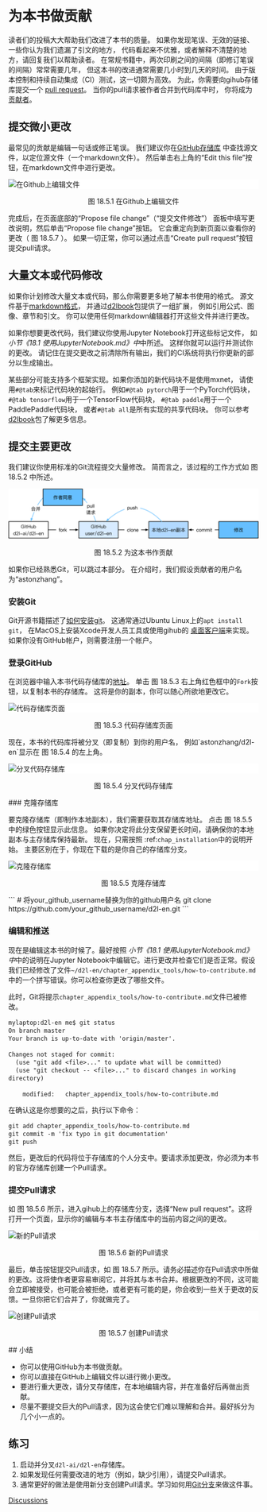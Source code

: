 # 为本书做贡献


读者们的投稿大大帮助我们改进了本书的质量。
如果你发现笔误、无效的链接、一些你认为我们遗漏了引文的地方，
代码看起来不优雅，或者解释不清楚的地方，请回复我们以帮助读者。
在常规书籍中，两次印刷之间的间隔（即修订笔误的间隔）常常需要几年，
但这本书的改进通常需要几小时到几天的时间。
由于版本控制和持续自动集成（CI）测试，这一切颇为高效。
为此，你需要向gihub存储库提交一个
[pull request](https://github.com/d2l-ai/d2l-en/pulls)。
当你的pull请求被作者合并到代码库中时，
你将成为[贡献者](https://github.com/d2l-ai/d2l-en/graphs/contributors)。

## 提交微小更改

最常见的贡献是编辑一句话或修正笔误。
我们建议你在[GitHub存储库](https://github.com/d2l-ai/d2l-en)
中查找源文件，以定位源文件（一个markdown文件）。
然后单击右上角的“Edit this file”按钮，在markdown文件中进行更改。

<img src="C:/Users/17100/Desktop/知识库/深度学习方法/img/edit-file.png" alt="在Github上编辑文件" style="width:`300px`
;display:block;margin-left:auto;margin-right:auto;background-color: white;">
<p style="text-align:center">图 18.5.1 在Github上编辑文件</p>
完成后，在页面底部的“Propose file change”（“提交文件修改”）
面板中填写更改说明，然后单击“Propose file change”按钮。
它会重定向到新页面以查看你的更改（ 图 18.5.7 ）。
如果一切正常，你可以通过点击“Create pull request”按钮提交pull请求。

## 大量文本或代码修改

如果你计划修改大量文本或代码，那么你需要更多地了解本书使用的格式。
源文件基于[markdown格式](https://daringfireball.net/projects/markdown/syntax)，
并通过[d2lbook](http://book.d2l.ai/user/markdown.html)包提供了一组扩展，
例如引用公式、图像、章节和引文。
你可以使用任何markdown编辑器打开这些文件并进行更改。

如果你想要更改代码，我们建议你使用Jupyter Notebook打开这些标记文件，
如 *小节《18.1 使用JupyterNotebook.md》中*中所述。
这样你就可以运行并测试你的更改。
请记住在提交更改之前清除所有输出，我们的CI系统将执行你更新的部分以生成输出。

某些部分可能支持多个框架实现。如果你添加的新代码块不是使用mxnet，
请使用`#@tab`来标记代码块的起始行。
例如`#@tab pytorch`用于一个PyTorch代码块，
`#@tab tensorflow`用于一个TensorFlow代码块，
`#@tab paddle`用于一个PaddlePaddle代码块，
或者`#@tab all`是所有实现的共享代码块。
你可以参考[d2lbook](http://book.d2l.ai/user/code_tabs.html)包了解更多信息。

## 提交主要更改

我们建议你使用标准的Git流程提交大量修改。
简而言之，该过程的工作方式如 图 18.5.2 中所述。

![为这本书作贡献](../img/contribute.svg)
<p style="text-align:center">图 18.5.2 为这本书作贡献</p>
如果你已经熟悉Git，可以跳过本部分。
在介绍时，我们假设贡献者的用户名为“astonzhang”。

### 安装Git

Git开源书籍描述了[如何安装git](https://git-scm.com/book/en/v2)。
这通常通过Ubuntu Linux上的`apt install git`，
在MacOS上安装Xcode开发人员工具或使用gihub的
[桌面客户端](https://desktop.github.com)来实现。
如果你没有GitHub帐户，则需要注册一个帐户。

### 登录GitHub

在浏览器中输入本书代码存储库的[地址](https://github.com/d2l-ai/d2l-en/)。
单击 图 18.5.3 右上角红色框中的`Fork`按钮，以复制本书的存储库。
这将是你的副本，你可以随心所欲地更改它。

<img src="C:/Users/17100/Desktop/知识库/深度学习方法/img/git-fork.png" alt="代码存储库页面" style="width:`700px`
;display:block;margin-left:auto;margin-right:auto;background-color: white;">
<p style="text-align:center">图 18.5.3 代码存储库页面</p>
现在，本书的代码库将被分叉（即复制）到你的用户名，
例如`astonzhang/d2l-en`显示在 图 18.5.4 的左上角。

<img src="C:/Users/17100/Desktop/知识库/深度学习方法/img/git-forked.png" alt="分叉代码存储库" style="width:`700px`
;display:block;margin-left:auto;margin-right:auto;background-color: white;">
<p style="text-align:center">图 18.5.4 分叉代码存储库</p>
### 克隆存储库

要克隆存储库（即制作本地副本），我们需要获取其存储库地址。
点击 图 18.5.5 中的绿色按钮显示此信息。
如果你决定将此分支保留更长时间，请确保你的本地副本与主存储库保持最新。
现在，只需按照 :ref:`chap_installation`中的说明开始。
主要区别在于，你现在下载的是你自己的存储库分支。

<img src="C:/Users/17100/Desktop/知识库/深度学习方法/img/git-clone.png" alt="克隆存储库" style="width:`700px`
;display:block;margin-left:auto;margin-right:auto;background-color: white;">
<p style="text-align:center">图 18.5.5 克隆存储库</p>
```
# 将your_github_username替换为你的github用户名
git clone https://github.com/your_github_username/d2l-en.git
```

### 编辑和推送

现在是编辑这本书的时候了。最好按照 *小节《18.1 使用JupyterNotebook.md》中*中的说明在Jupyter Notebook中编辑它。进行更改并检查它们是否正常。假设我们已经修改了文件`~/d2l-en/chapter_appendix_tools/how-to-contribute.md`中的一个拼写错误。你可以检查你更改了哪些文件。

此时，Git将提示`chapter_appendix_tools/how-to-contribute.md`文件已被修改。

```
mylaptop:d2l-en me$ git status
On branch master
Your branch is up-to-date with 'origin/master'.

Changes not staged for commit:
  (use "git add <file>..." to update what will be committed)
  (use "git checkout -- <file>..." to discard changes in working directory)

	modified:   chapter_appendix_tools/how-to-contribute.md
```

在确认这是你想要的之后，执行以下命令：

```
git add chapter_appendix_tools/how-to-contribute.md
git commit -m 'fix typo in git documentation'
git push
```

然后，更改后的代码将位于存储库的个人分支中。要请求添加更改，你必须为本书的官方存储库创建一个Pull请求。

### 提交Pull请求

如 图 18.5.6 所示，进入gihub上的存储库分支，选择“New pull request”。这将打开一个页面，显示你的编辑与本书主存储库中的当前内容之间的更改。

<img src="C:/Users/17100/Desktop/知识库/深度学习方法/img/git-newpr.png" alt="新的Pull请求" style="width:`700px`
;display:block;margin-left:auto;margin-right:auto;background-color: white;">
<p style="text-align:center">图 18.5.6 新的Pull请求</p>
最后，单击按钮提交Pull请求，如 图 18.5.7 所示。请务必描述你在Pull请求中所做的更改。这将使作者更容易审阅它，并将其与本书合并。根据更改的不同，这可能会立即被接受，也可能会被拒绝，或者更有可能的是，你会收到一些关于更改的反馈。一旦你把它们合并了，你就做完了。

<img src="C:/Users/17100/Desktop/知识库/深度学习方法/img/git-createpr.png" alt="创建Pull请求" style="width:`700px`
;display:block;margin-left:auto;margin-right:auto;background-color: white;">
<p style="text-align:center">图 18.5.7 创建Pull请求</p>
## 小结

* 你可以使用GitHub为本书做贡献。
* 你可以直接在GitHub上编辑文件以进行微小更改。
* 要进行重大更改，请分叉存储库，在本地编辑内容，并在准备好后再做出贡献。
* 尽量不要提交巨大的Pull请求，因为这会使它们难以理解和合并。最好拆分为几个小一点的。

## 练习

1. 启动并分叉`d2l-ai/d2l-en`存储库。
1. 如果发现任何需要改进的地方（例如，缺少引用），请提交Pull请求。
1. 通常更好的做法是使用新分支创建Pull请求。学习如何用[Git分支](https://git-scm.com/book/en/v2/Git-Branching-Branches-in-a-Nutshell)来做这件事。

[Discussions](https://discuss.d2l.ai/t/5730)
